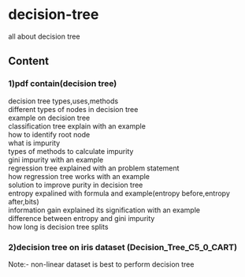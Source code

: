 # decision-tree
all about decision tree
## Content 
### 1)pdf contain(decision tree)  <br /> 
decision tree types,uses,methods  <br /> 
different types of nodes in decision tree  <br /> 
example on decision tree  <br /> 
classification tree explain with an example  <br /> 
how to identify root node  <br /> 
what is impurity  <br /> 
types of methods to calculate impurity  <br /> 
gini impurity with an example  <br /> 
regression tree explained with an problem statement  <br /> 
how regression tree works with an example  
solution to improve purity in decision tree  <br /> 
entropy expalined with formula and example(entropy before,entropy after,bits)  <br /> 
information gain explained its signification with an example  <br /> 
difference between entropy and gini impurity  <br /> 
how long is decision tree splits  <br /> 
### 2)decision tree on iris dataset (Decision_Tree_C5_0_CART)  <br /> 


Note:- non-linear dataset is best to  perform decision tree 

